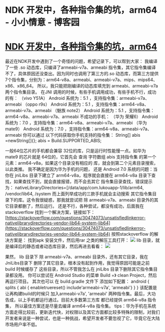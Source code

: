 
# NDK 开发中，各种指令集的坑，arm64 - 小小情意 - 博客园






# [NDK 开发中，各种指令集的坑，arm64](https://www.cnblogs.com/xiaoxiaoqingyi/p/7093502.html)
最近在NDK开发中遇到了一个奇怪的问题，希望记录下，可以帮到大家：
我编译了一些 .so 动态库，只编译了armeabi-v7a、armeabi 指令集，其它指令集编译不了，具体原因还没查出。因为同时也调用了第三方的.so 动态库，而第三方提供7个指令集，分别为：arm64-v8a、armeabi、armeabi-v7a、mips、mips64、x86、x86_64。 所以，我只能把刚编译的动态库填充到 armeabi、armeabi-v7a 两个指令集目录。
在JNI 调用的时候，有些手机调用成功，有些手机不行，成功的有：
（vivo Y51A） Android 系统为：5.1 ，支持指令集：armeabi-v7a、armeabi
（oppo r9s） Android 系统为：5.1 ，支持指令集：arm64-v8a、armeabi-v7a、armeabi
（魅族 note2） Android 系统为：5.1 ，支持指令集：arm64-v8a、armeabi-v7a、armeabi
不成功的手机：
（华为 荣耀6） Android 系统为：7.0 ，支持指令集：arm64-v8a、armeabi-v7a、armeabi
（华为 mate9） Android 系统为：7.0 ，支持指令集：arm64-v8a、armeabi-v7a、armeabi
你可以通过 以下代码获取你手机支持的指令集：
String[] abis =newString[]{}; abis = Build.SUPPORTED_ABIS;

一般64位芯片的手机都会兼容 32位的库，只是运行时性能慢一点。如华为 mate9 的芯片就是 64位的，它首先会 查询 字符数组 abis 支持指令集 的第一个元素：arm64-v8a，如果这个目录没有相应的 库，就会到第二个元素目录搜索， 以此类推。
我不确定是因为华为手机的问题， 还是 Android 7.0 系统的问题：当你在 jniLibs 目录下建立了 arm64-v8a，程序就会直接在 arm64-v8a 目录下查找，如果查找不到，就会直接报错，而不会去其它 指令集目录查找，错误提示为：
nativeLibraryDirectories=[/data/app/com.lukouapp-1/lib/arm64, /vendor/lib64, /system
而上面列举成功的三款手机就会主动搜索 其它指令集目录下的库。这令我很疑惑，那我就尝试把
除 armeabi-v7a、armeabi 目录外的其它目录都删了，然后运行。 还是不行，各种尝试，都没有成功，后面我在 stackoverflow 找到一个解决方案，链接如下：
[https://stackoverflow.com/questions/30474073/unsatisfiedlinkerror-nativelibrarydirectories-vendor-lib64-system-lib64](https://stackoverflow.com/questions/30474073/unsatisfiedlinkerror-nativelibrarydirectories-vendor-lib64-system-lib64)
按照stackoverflow 的解决方案是：
找到apk 安装文件，然后用rar 之类的解压工具打开：
![](https://images2015.cnblogs.com/blog/804587/201706/804587-20170629111449883-233344759.png)
lib 目录，就是编译后的静态或者动态库目录，然后再进去看看：
![](https://images2015.cnblogs.com/blog/804587/201706/804587-20170629111555258-185517909.png)

果然， lib 目录下 除 armeabi-v7a、armeabi 目录外，还有其它目录，我在 JniLibs目录下 删除了其它目录，根本没有起到作用，我觉得原因可能是之前 build 时候缓存了 这些目录，所以不管我怎么在 jniLibs 目录下删除其它指令集目录都没用。 你可以尝试在 Android Studio 的菜单 Build =》 clean Project，然后再运行项目。
其次也可以 在 build.gradle 文件下 添加如下配置：
android {
    splits {
        abi {
            enabletruereset()
            include'armeabi-v7a', 'armeabi'}
    }
}
该配置是 让再构建build的时候只 加入armeabi-v7a', 'armeabi' 两种指令集。最后，大功告成，以上手机都运行通过。目前大多数第三方库 都已经提供 arm64-v8a 指令集， 所以最佳方案还是尽量去编译 arm64-v8a 指令集。
tips：华为手机在系统方面走得比较前，更新迭代快，对权限以及其它方面都比较多特殊的限制，对我们开发者来说是一种尝试，也是一种挑战，希望开发者不要忽视了它，毕竟它在大陆市场用户率不低。






